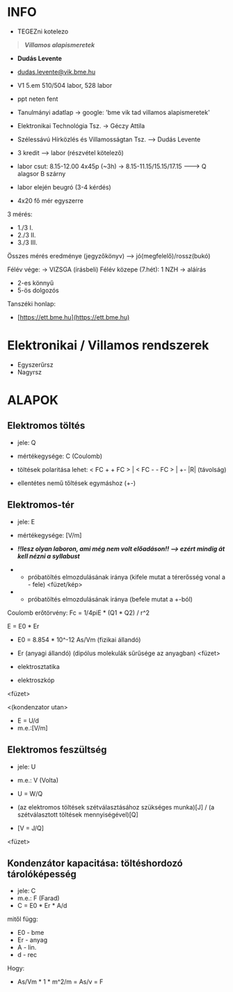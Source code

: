 # INFO
- TEGEZni kotelezo
> ***Villamos alapismeretek***
- **Dudás Levente**
- dudas.levente@vik.bme.hu
- V1 5.em 510/504 labor, 528 labor

- ppt neten fent

- Tanulmányi adatlap -> google: 'bme vik tad villamos alapismeretek'

- Elektronikai Technológia Tsz. -> Géczy Attila
- Szélessávú Hírközlés és Villamosságtan Tsz. --> Dudás Levente

- 3 kredit --> labor (részvétel kötelező)
- labor csut: 8.15-12.00 4x45p (~3h) -> 8.15-11.15/15.15/17.15 ---> Q alagsor B szárny
- labor elején beugró (3-4 kérdés)
- 4x20 fő mér egyszerre

3 mérés:
- 1./3 I.
- 2./3 II.
- 3./3 III.

Összes mérés eredménye (jegyzőkönyv) --> jó(megfelelő)/rossz(bukó)

Félév vége: -> VIZSGA (írásbeli)
Félév közepe (7.hét): 1 NZH -> aláírás

- 2-es könnyű
- 5-ös dolgozós

Tanszéki honlap:
- [https://ett.bme.hu](https://ett.bme.hu)

# Elektronikai / Villamos rendszerek
- Egyszerűrsz
- Nagyrsz

# ALAPOK
## Elektromos töltés
- jele: Q
- mértékegysége: C (Coulomb)

- töltések polaritása lehet: < FC + + FC > | < FC - - FC > | +-
                                  |R| (távolság)
- ellentétes nemű tőltések egymáshoz (+-)

## Elektromos-tér
- jele: E
- mértékegysége: [V/m]

- ***!!lesz olyan laboron, ami még nem volt előadáson!! --> ezért mindig át kell nézni a syllabust***

- + próbatöltés elmozdulásának iránya (kifele mutat a térerősség vonal a - fele)
<füzet/kép>
- - próbatöltés elmozdulásának iránya (befele mutat a +-ból)

Coulomb erőtörvény:
Fc = 1/4piE * (Q1 * Q2) / r^2

E = E0 * Er
- E0 = 8.854 * 10^-12 As/Vm (fizikai állandó)
- Er (anyagi állandó) (dipólus molekulák sűrűsége az anyagban)
<füzet>

- elektrosztatika
- elektroszkóp

<füzet>

<part2><(kondenzator utan>
- E = U/d
- m.e.:[V/m]

## Elektromos feszültség
- jele: U
- m.e.: V (Volta)
- U = W/Q

- (az elektromos töltések szétválasztásához szükséges munka)[J] / (a szétválasztott töltések mennyiségével)[Q]
- [V = J/Q]

<füzet>

## Kondenzátor kapacitása: töltéshordozó tárolóképesség
- jele: C
- m.e.: F (Farad)
- C = E0 * Er * A/d

mitől függ:
- E0 - bme
- Er - anyag
- A - lin.
- d - rec

Hogy:
- As/Vm * 1 * m^2/m = As/v = F


